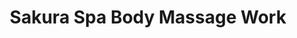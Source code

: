 ---
title: "Sakura Spa Body Massage Work"
url: /longview/sakura-spa-body-massage-work/
shop: massage
---